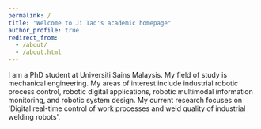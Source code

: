 ```yaml
---
permalink: /
title: "Welcome to Ji Tao's academic homepage"
author_profile: true
redirect_from: 
  - /about/
  - /about.html
---
```

I am a PhD student at Universiti Sains Malaysis. My field of study is mechanical engineering.
My areas of interest include industrial robotic process control, robotic digital applications, 
robotic multimodal information monitoring, and robotic system design.
My current research focuses on 
'Digital real-time control of work processes and weld quality of industrial welding robots'.
